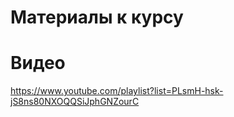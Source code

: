 # Материалы к курсу

# Видео
https://www.youtube.com/playlist?list=PLsmH-hsk-jS8ns80NXOQQSiJphGNZourC